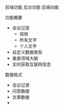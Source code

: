 前端功能
后台功能
后端功能


功能概要
- 会议记录
	- 视频
	- 所有文字
	- 个人文字
- 自定义数据类型
- 垂直领域大脑
- 实时获取互联网信息

数据格式
- 会议记录
- 问答数据
- 文章数据
- 